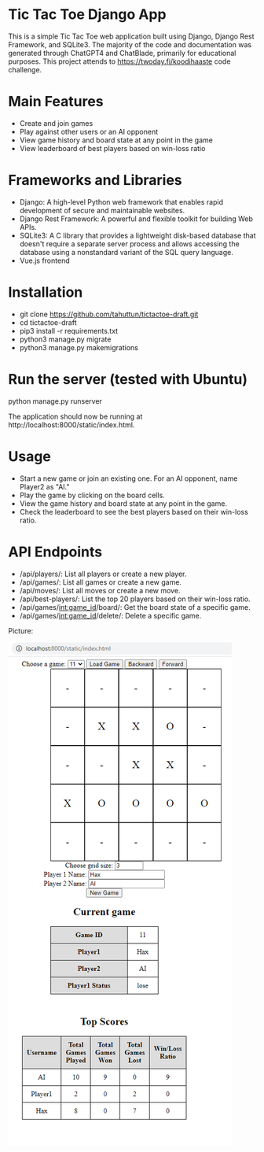 # Tic Tac Toe Django App

This is a simple Tic Tac Toe web application built using Django, Django Rest Framework, and SQLite3. The majority of the code and documentation was generated through ChatGPT4 and ChatBlade, primarily for educational purposes. This project attends to https://twoday.fi/koodihaaste code challenge.


# Main Features
* Create and join games
* Play against other users or an AI opponent
* View game history and board state at any point in the game
* View leaderboard of best players based on win-loss ratio

# Frameworks and Libraries
* Django: A high-level Python web framework that enables rapid development of secure and maintainable websites.
* Django Rest Framework: A powerful and flexible toolkit for building Web APIs.
* SQLite3: A C library that provides a lightweight disk-based database that doesn't require a separate server process and allows accessing the database using a nonstandard variant of the SQL query language.
* Vue.js frontend


# Installation
 * git clone https://github.com/tahuttun/tictactoe-draft.git
 * cd tictactoe-draft
 * pip3 install -r requirements.txt
 * python3 manage.py migrate
 * python3 manage.py makemigrations
 
# Run the server (tested with Ubuntu)
python manage.py runserver

The application should now be running at http://localhost:8000/static/index.html.

# Usage
*  Start a new game or join an existing one. For an AI opponent, name Player2 as "AI."
*  Play the game by clicking on the board cells.
*  View the game history and board state at any point in the game.
*  Check the leaderboard to see the best players based on their win-loss ratio.

# API Endpoints
 *  /api/players/: List all players or create a new player.
 *  /api/games/: List all games or create a new game.
 *  /api/moves/: List all moves or create a new move.
 *  /api/best-players/: List the top 20 players based on their win-loss ratio.
 *  /api/games/<int:game_id>/board/: Get the board state of a specific game.
 *  /api/games/<int:game_id>/delete/: Delete a specific game.

Picture:

![Image](https://raw.githubusercontent.com/tahuttun/tictactoe-draft/main/2023-05-01%2020_36_16-Window.png)
